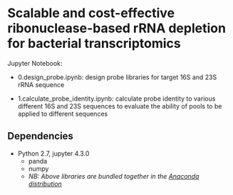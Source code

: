 # Scalable and cost-effective ribonuclease-based rRNA depletion for bacterial transcriptomics

Jupyter Notebook:

* 0.design_probe.ipynb: design probe libraries for target 16S and 23S rRNA sequence

* 1.calculate_probe_identity.ipynb: calculate probe identity to various different 16S and 23S sequences to evaluate the ability of pools to be applied to different sequences

## Dependencies

* Python 2.7, jupyter 4.3.0 
	- panda
	- numpy
	- _NB: Above libraries are bundled together in the [Anaconda distribution](https://www.continuum.io/downloads)_
